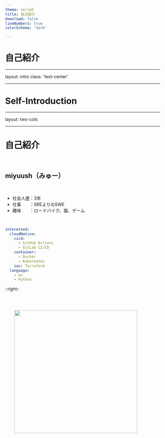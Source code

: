 ```yaml
---
theme: seriph 
title: 自己紹介
download: false
lineNumbers: true
colorSchema: 'dark'

---
```


# 自己紹介

---
layout: intro
class: 'text-center'

---

# Self-Introduction

---
layout: two-cols

---

# 自己紹介

<br>

## **miyuush（みゅー）**

<br>

- 社会人歴：3年
- 仕事　　：SREよりのSWE
- 趣味　　：ロードバイク、猫、ゲーム

<br>

```yaml
interested: 
  cloudNative: 
    cicd: 
      - GitHub Actions
      - GitLab CI/CD
    container: 
      - Docker
      - Kubernetes
    iac: Terraform
  language: 
    - Go
    - Python
```

::right::

<br>

<img src="/yuzu.png" width=400 style="margin: 30px" />

